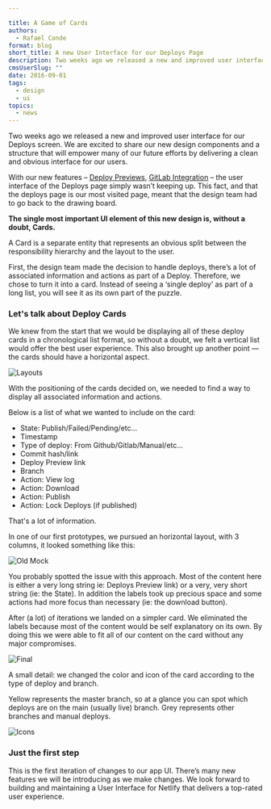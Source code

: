 ```yaml
---

title: A Game of Cards
authors:
  - Rafael Conde
format: blog
short_title: A new User Interface for our Deploys Page
description: Two weeks ago we released a new and improved user interface for our Deploys screen.
cmsUserSlug: ""
date: 2016-09-01
tags:
  - design
  - ui
topics:
  - news
---
```


Two weeks ago we released a new and improved user interface for our Deploys screen. We are excited to share our new design components and a structure that will empower many of our future efforts by delivering a clean and obvious interface for our users.

With our new features –  [Deploy Previews](https://www.netlify.com/blog/2016/07/20/introducing-deploy-previews-in-netlify/), [GitLab Integration](https://www.netlify.com/blog/2016/07/13/gitlab-integration-for-netlify/) – the user interface of the Deploys page simply wasn’t keeping up. This fact, and that the deploys page is our most visited page, meant that the design team had to go back to the drawing board.

**The single most important UI element of this new design is, without a doubt, Cards.**

A Card is a separate entity that represents an obvious split between the responsibility hierarchy and the layout to the user.

First, the design team made the decision to handle deploys, there’s a lot of associated information and actions as part of a Deploy. Therefore, we chose to turn it into a card. Instead of seeing a ‘single deploy’ as part of a long list, you will see it as its own part of the puzzle.

### Let's talk about Deploy Cards

We knew from the start that we would be displaying all of these deploy cards in a chronological list format, so without a doubt, we felt a vertical list would offer the best user experience.  This also brought up another point — the cards should have a horizontal aspect.

![Layouts](https://d2mxuefqeaa7sj.cloudfront.net/s_B29B187DAB35D0F61B2B7D30F95FA64E4EA370C670CD3B9ABA177EC5F0F36674_1471874491362_layouts.png)

With the positioning of the cards decided on, we needed to find a way to display all associated information and actions.

Below is a list of what we wanted to include on the card:


- State: Publish/Failed/Pending/etc…
- Timestamp
- Type of deploy: From Github/Gitlab/Manual/etc…
- Commit hash/link
- Deploy Preview link
- Branch
- Action: View log
- Action: Download
- Action: Publish
- Action: Lock Deploys (if published)

That's a lot of information.

In one of our first prototypes, we pursued an horizontal layout, with 3 columns, it looked something like this:

![Old Mock](https://d2mxuefqeaa7sj.cloudfront.net/s_B29B187DAB35D0F61B2B7D30F95FA64E4EA370C670CD3B9ABA177EC5F0F36674_1471874502081_Screenshot+2016-08-22+14.57.33.png)

You probably spotted the issue with this approach. Most of the content here is either a very long string ie: Deploys Preview link) or a very, very short string (ie: the State). In addition the labels took up precious space and some actions had more focus than necessary (ie: the download button).

After (a lot) of iterations we landed on a simpler card. We eliminated the labels because most of the content would be self explanatory on its own. By doing this we were able to fit all of our content on the card without any major compromises.

![Final](https://d2mxuefqeaa7sj.cloudfront.net/s_B29B187DAB35D0F61B2B7D30F95FA64E4EA370C670CD3B9ABA177EC5F0F36674_1471874517411_git-integration.png)

A small detail: we changed the color and icon of the card according to the type of deploy and branch.

Yellow represents the master branch, so at a glance you can spot which deploys are on the main (usually live) branch. Grey represents other branches and manual deploys.

![Icons](https://d2mxuefqeaa7sj.cloudfront.net/s_B29B187DAB35D0F61B2B7D30F95FA64E4EA370C670CD3B9ABA177EC5F0F36674_1471874625051_Slice+2.png)

### Just the first step

This is the first iteration of changes to our app UI. There’s many new features we will be introducing as we make changes. We look forward to building and maintaining a User Interface for Netlify that delivers a top-rated user experience.
